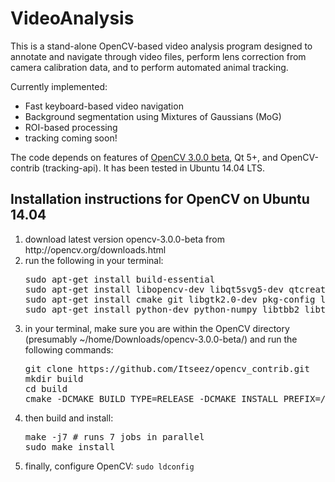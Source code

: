 VideoAnalysis
=============

This is a stand-alone OpenCV-based video analysis program designed to annotate and navigate through video files, perform lens correction from camera calibration data, and to perform automated animal tracking.

Currently implemented:
<ul>
	<li>Fast keyboard-based video navigation</li>
	<li>Background segmentation using Mixtures of Gaussians (MoG)</li>
	<li>ROI-based processing</li>
	<li>tracking coming soon!</li>
</ul>

The code depends on features of [OpenCV 3.0.0 beta](http://opencv.org/downloads.html), Qt 5+, and OpenCV-contrib (tracking-api). It has been tested in Ubuntu 14.04 LTS.

Installation instructions for OpenCV on Ubuntu 14.04
----------------------------------------------------

<ol>
	<li>download latest version opencv-3.0.0-beta from http://opencv.org/downloads.html</li>
	<li>run the following in your terminal:
	<pre>sudo apt-get install build-essential
sudo apt-get install libopencv-dev libqt5svg5-dev qtcreator #not sure which ones are necessary...
sudo apt-get install cmake git libgtk2.0-dev pkg-config libavcodec-dev libavformat-dev libswscale-dev
sudo apt-get install python-dev python-numpy libtbb2 libtbb-dev libjpeg-dev libpng-dev libtiff-dev libjasper-dev libdc1394-22-dev</pre></li>
	<li>in your terminal, make sure you are within the OpenCV directory (presumably ~/home/Downloads/opencv-3.0.0-beta/) and run the following commands:
	<pre>
git clone https://github.com/Itseez/opencv_contrib.git
mkdir build
cd build
cmake -DCMAKE_BUILD_TYPE=RELEASE -DCMAKE_INSTALL_PREFIX=/usr/local -DFORCE_VTK=ON -DWITH_GDAL=ON -DWITH_XINE=ON -DWITH_CUBLAS=ON -DWITH_CUFFT=ON -DWITH_OPENGL=ON -DWITH_QT=ON -DWITH_TBB=ON -DBUILD_DOCS=ON -DBUILD_EXAMPLES=ON -DBUILD_TESTS=ON -D CUDA_ARCH_BIN="3.0" -DOPENCV_EXTRA_MODULES_PATH=../opencv_contrib/modules .. -DBUILD_opencv_cvv=OFF</pre></li>
	<li>then build and install:
	<pre>make -j7 # runs 7 jobs in parallel
sudo make install</pre></li>
	<li>finally, configure OpenCV: <code>sudo ldconfig</code></li>
</ol>

